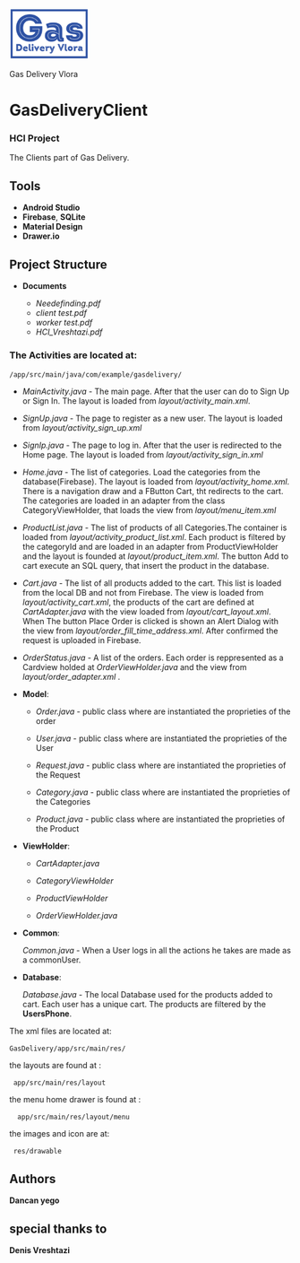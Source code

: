 ![](logo.png)

Gas Delivery Vlora
# GasDeliveryClient
### HCI Project

The Clients part of Gas Delivery. 

## Tools

* **Android Studio**
* **Firebase**, **SQLite**
* **Material Design**
* **Drawer.io**

## Project Structure

* **Documents**
      
     * *Needefinding.pdf*
     * *client test.pdf*
     * *worker test.pdf*
     * *HCI_Vreshtazi.pdf*

### The Activities are located at: 

    /app/src/main/java/com/example/gasdelivery/

*  *MainActivity.java* - The main page. After that the user can do to  Sign Up or Sign In. The layout is loaded from *layout/activity_main.xml*. 
*  *SignUp.java* - The page to register as a new user. The layout is loaded from *layout/activity_sign_up.xml*
*  *SignIp.java* - The page to log in. After that the user is redirected to the Home page. The layout is loaded from *layout/activity_sign_in.xml*
*  *Home.java* - The list of categories. Load the categories from the database(Firebase). The layout is loaded from *layout/activity_home.xml*. There is a navigation draw and a FButton Cart, tht redirects to the cart. The categories are loaded in an adapter from the class CategoryViewHolder, that loads the view from *layout/menu_item.xml*
* *ProductList.java* - The list of products of all Categories.The container is loaded from *layout/activity_product_list.xml*. Each product is filtered by the categoryId and are loaded in an adapter from ProductViewHolder and the layout is founded at *layout/product_item.xml*. The button Add to cart execute an SQL query, that insert the product in the database.
* *Cart.java* - The list of all products added to the cart.  This list is loaded from the local DB and not from Firebase. The view is loaded from *layout/activity_cart.xml*, the products of the cart are defined at *CartAdapter.java* with the view loaded from *layout/cart_layout.xml*. When The button Place Order is clicked is shown an Alert Dialog with the view from *layout/order_fill_time_address.xml*. After confirmed the request is uploaded in Firebase. 
* *OrderStatus.java* - A list of the orders. Each order is reppresented as a Cardview holded at *OrderViewHolder.java* and the view from *layout/order_adapter.xml* .


* **Model**:

    - *Order.java* - public class where are instantiated the proprieties of the order
    
    - *User.java* -  public class where are instantiated the proprieties of the User
      
    - *Request.java* -  public class where are instantiated the proprieties of the Request
    
    - *Category.java* -  public class where are instantiated the proprieties of the Categories
    
    - *Product.java* -  public class where are instantiated the proprieties of the Product
      
 * **ViewHolder**:

     - *CartAdapter.java* 
    
     - *CategoryViewHolder* 
     
      - *ProductViewHolder* 
      
     - *OrderViewHolder.java*  
 
  * **Common**:

      *Common.java* - When a User logs in all the actions he takes are made as a commonUser.  
      
 
 * **Database**:

      *Database.java* - The local Database used for the products added to cart. Each user has a unique cart. The products are filtered by the **UsersPhone**.  
    
 
 
  
The xml files are located at:

    GasDelivery/app/src/main/res/
  
  
the layouts are found at : 
          
     app/src/main/res/layout

the menu home drawer is found at : 
        
      app/src/main/res/layout/menu

the images and icon are at: 

     res/drawable
     
     
## Authors

 **Dancan yego**
 ## special thanks to 
 **Denis Vreshtazi**
